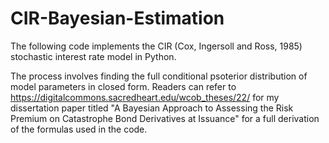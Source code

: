 # CIR-Bayesian-Estimation

The following code implements the CIR (Cox, Ingersoll and Ross, 1985) stochastic interest rate model in Python.

The process involves finding the full conditional psoterior distribution of model parameters in closed form. 
Readers can refer to https://digitalcommons.sacredheart.edu/wcob_theses/22/ for my dissertation paper titled 
"A Bayesian Approach to Assessing the Risk Premium on Catastrophe Bond Derivatives at Issuance" for a full 
derivation of the formulas used in the code.
